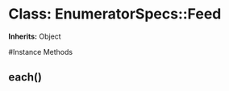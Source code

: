 # Class: EnumeratorSpecs::Feed
**Inherits:** Object
    




#Instance Methods
## each() [](#method-i-each)

